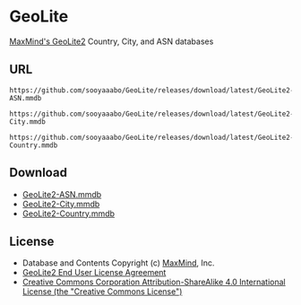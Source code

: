 # GeoLite
[MaxMind's GeoLite2](https://dev.maxmind.com/geoip/geoip2/geolite2/) Country, City, and ASN databases

## URL
  ```
  https://github.com/sooyaaabo/GeoLite/releases/download/latest/GeoLite2-ASN.mmdb
  ```
  ```
  https://github.com/sooyaaabo/GeoLite/releases/download/latest/GeoLite2-City.mmdb
  ```
  ```
  https://github.com/sooyaaabo/GeoLite/releases/download/latest/GeoLite2-Country.mmdb
  ```

## Download
- [GeoLite2-ASN.mmdb](https://github.com/sooyaaabo/GeoLite/releases/download/latest/GeoLite2-ASN.mmdb)
- [GeoLite2-City.mmdb](https://github.com/sooyaaabo/GeoLite/releases/download/latest/GeoLite2-City.mmdb)
- [GeoLite2-Country.mmdb](https://github.com/sooyaaabo/GeoLite/releases/download/latest/GeoLite2-Country.mmdb)

## License
- Database and Contents Copyright (c) [MaxMind](https://www.maxmind.com/), Inc.
- [GeoLite2 End User License Agreement](https://www.maxmind.com/en/geolite2/eula)
- [Creative Commons Corporation Attribution-ShareAlike 4.0 International License (the "Creative Commons License")](https://creativecommons.org/licenses/by-sa/4.0/)
